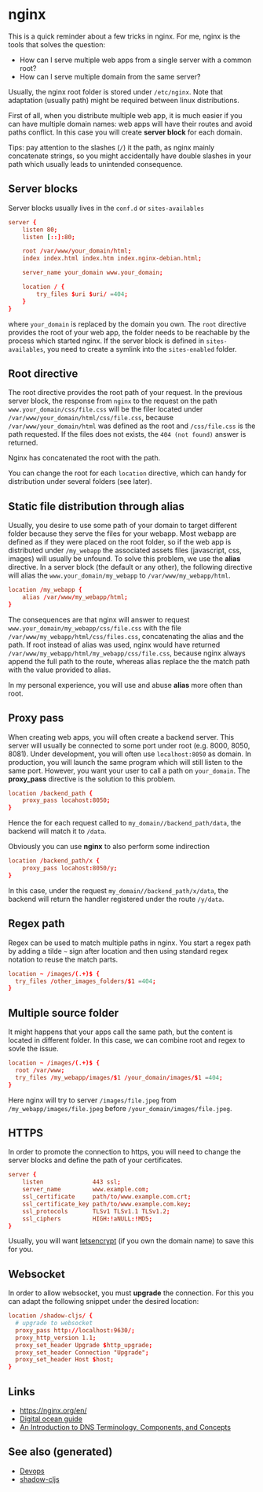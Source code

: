 # nginx

This is a quick reminder about a few tricks in nginx. For me, nginx is the tools that solves the question:

-   How can I serve multiple web apps from a single server with a common root?
-   How can I serve multiple domain from the same server?

Usually, the nginx root folder is stored under `/etc/nginx`. Note that adaptation (usually path) might be required between linux distributions.

First of all, when you distribute multiple web app, it is much easier if you can have multiple domain names: web apps will have their routes and avoid paths conflict. In this case you will create **server block** for each domain.

Tips: pay attention to the slashes (`/`) it the path, as nginx mainly concatenate strings, so you might accidentally have double slashes in your path which usually leads to unintended consequence.


## Server blocks

Server blocks usually lives in the `conf.d` or `sites-availables`

```conf
server {
	listen 80;
	listen [::]:80;

	root /var/www/your_domain/html;
	index index.html index.htm index.nginx-debian.html;

	server_name your_domain www.your_domain;

	location / {
		try_files $uri $uri/ =404;
	}
}
```

where `your_domain` is replaced by the domain you own. The `root` directive provides the root of your web app, the folder needs to be reachable by the process which started nginx. If the server block is defined in `sites-availables`, you need to create a symlink into the `sites-enabled` folder.


## Root directive

The root directive provides the root path of your request. In the previous server block, the response from `nginx` to the request on the path `www.your_domain/css/file.css` will be the filer located under `/var/www/your_domain/html/css/file.css`, because `/var/www/your_domain/html` was defined as the root and `/css/file.css` is the path requested. If the files does not exists, the `404 (not found)` answer is returned.

Nginx has concatenated the root with the path.

You can change the root for each `location` directive, which can handy for distribution under several folders (see later).


## Static file distribution through alias

Usually, you desire to use some path of your domain to target different folder because they serve the files for your webapp. Most webapp are defined as if they were placed on the root folder, so if the web app is distributed under `/my_webapp` the associated assets files (javascript, css, images) will usually be unfound. To solve this problem, we use the **alias** directive. In a server block (the default or any other), the following directive will alias the `www.your_domain/my_webapp` to `/var/www/my_webapp/html`.

```conf
location /my_webapp {
    alias /var/www/my_webapp/html;
}
```

The consequences are that nginx will answer to request `www.your_domain/my_webapp/css/file.css` with the file `/var/www/my_webapp/html/css/files.css`, concatenating the alias and the path. If root instead of alias was used, nginx would have returned `/var/www/my_webapp/html/my_webapp/css/file.css`, because nginx always append the full path to the route, whereas alias replace the the match path with the value provided to alias.

In my personal experience, you will use and abuse **alias** more often than root.


## Proxy pass

When creating web apps, you will often create a backend server. This server will usually be connected to some port under root (e.g. 8000, 8050, 8081). Under development, you will often use `localhost:8050` as domain. In production, you will launch the same program which will still listen to the same port. However, you want your user to call a path on `your_domain`. The **proxy\_pass** directive is the solution to this problem.

```conf
location /backend_path {
    proxy_pass locahost:8050;
}
```

Hence the for each request called to `my_domain//backend_path/data`, the backend will match it to `/data`.

Obviously you can use **nginx** to also perform some indirection

```conf
location /backend_path/x {
    proxy_pass locahost:8050/y;
}
```

In this case, under the request `my_domain//backend_path/x/data`, the backend will return the handler registered under the route `/y/data`.


## Regex path

Regex can be used to match multiple paths in nginx. You start a regex path by adding a tilde `~` sign after location and then using standard regex notation to reuse the match parts.

```conf
location ~ /images/(.+)$ {
  try_files /other_images_folders/$1 =404;
}
```


## Multiple source folder

It might happens that your apps call the same path, but the content is located in different folder. In this case, we can combine root and regex to sovle the issue.

```conf
location ~ /images/(.+)$ {
  root /var/www;
  try_files /my_webapp/images/$1 /your_domain/images/$1 =404;
}
```

Here nginx will try to server `/images/file.jpeg` from `/my_webapp/images/file.jpeg` before `/your_domain/images/file.jpeg`.


## HTTPS

In order to promote the connection to https, you will need to change the server blocks and define the path of your certificates.

```conf
server {
    listen              443 ssl;
    server_name         www.example.com;
    ssl_certificate     path/to/www.example.com.crt;
    ssl_certificate_key path/to/www.example.com.key;
    ssl_protocols       TLSv1 TLSv1.1 TLSv1.2;
    ssl_ciphers         HIGH:!aNULL:!MD5;
}
```

Usually, you will want [letsencrypt](https://www.digitalocean.com/community/tutorials/how-to-secure-nginx-with-let-s-encrypt-on-ubuntu-18-04) (if you own the domain name) to save this for you.


## Websocket

In order to allow websocket, you must **upgrade** the connection. For this you can adapt the following snippet under the desired location:

```conf
location /shadow-cljs/ {
  # upgrade to websocket
  proxy_pass http://localhost:9630/;
  proxy_http_version 1.1;
  proxy_set_header Upgrade $http_upgrade;
  proxy_set_header Connection "Upgrade";
  proxy_set_header Host $host;
}
```


## Links

-   <https://nginx.org/en/>
-   [Digital ocean guide](https://www.digitalocean.com/community/tutorials/how-to-install-nginx-on-ubuntu-20-04)
-   [An Introduction to DNS Terminology, Components, and Concepts](https://www.digitalocean.com/community/tutorials/an-introduction-to-dns-terminology-components-and-concepts)


## See also (generated)

-   [Devops](devops.md)
-   [shadow-cljs](20200430154647-shadow_cljs.md)
